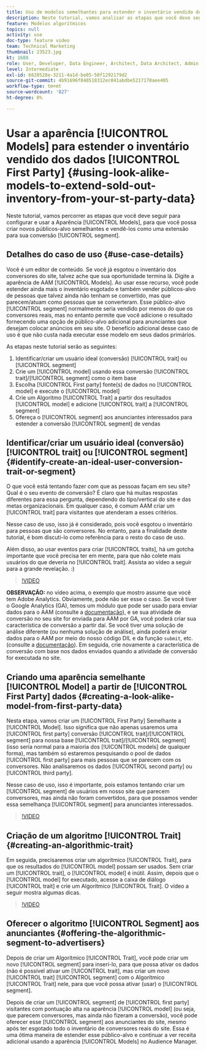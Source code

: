```yaml
---
title: Uso de modelos semelhantes para estender o inventário vendido dos dados primários
description: Neste tutorial, vamos analisar as etapas que você deve seguir para configurar e usar Modelos semelhantes, para que você possa criar novos públicos semelhantes e vendê-los como uma extensão para seu segmento de conversão.
feature: Modelos algorítmicos
topics: null
activity: use
doc-type: feature video
team: Technical Marketing
thumbnail: 23523.jpg
kt: 1688
role: User, Developer, Data Engineer, Architect, Data Architect, Admin, Leader
level: Intermediate
exl-id: 6820528e-3211-4a1d-be05-50f1292179d2
source-git-commit: 4b91696f840518312ec041abdbe5217178aee405
workflow-type: tm+mt
source-wordcount: '827'
ht-degree: 0%

---
```


# Usar a aparência [!UICONTROL Models] para estender o inventário vendido dos dados [!UICONTROL First Party] {#using-look-alike-models-to-extend-sold-out-inventory-from-your-st-party-data}

Neste tutorial, vamos percorrer as etapas que você deve seguir para configurar e usar a Aparência [!UICONTROL Models], para que você possa criar novos públicos-alvo semelhantes e vendê-los como uma extensão para sua conversão [!UICONTROL segment].

## Detalhes do caso de uso {#use-case-details}

Você é um editor de conteúdo. Se você já esgotou o inventário dos conversores do site, talvez ache que sua oportunidade termina lá. Digite a aparência de AAM [!UICONTROL Models]. Ao usar esse recurso, você pode estender ainda mais o inventário esgotado e também vender públicos-alvo de pessoas que talvez ainda não tenham se convertido, mas que parecem/atuam como pessoas que se converteram. Esse público-alvo [!UICONTROL segment] normalmente seria vendido por menos do que os conversores reais, mas no entanto permite que você adicione o resultado fornecendo uma opção de público-alvo adicional para anunciantes que desejam colocar anúncios em seu site. O benefício adicional desse caso de uso é que não custa nada executar esse modelo em seus dados primários.

As etapas neste tutorial serão as seguintes:

1. Identificar/criar um usuário ideal (conversão) [!UICONTROL trait] ou [!UICONTROL segment]
1. Crie um [!UICONTROL model] usando essa conversão [!UICONTROL trait]/[!UICONTROL segment] como o item base
1. Escolha [!UICONTROL First party] fonte(s) de dados no [!UICONTROL model] e execute o [!UICONTROL model]
1. Crie um Algoritmo [!UICONTROL Trait] a partir dos resultados [!UICONTROL model] e adicione [!UICONTROL trait] a [!UICONTROL segment]
1. Ofereça o [!UICONTROL segment] aos anunciantes interessados para estender a conversão [!UICONTROL segment] de vendas

## Identificar/criar um usuário ideal (conversão) [!UICONTROL trait] ou [!UICONTROL segment] {#identify-create-an-ideal-user-conversion-trait-or-segment}

O que você está tentando fazer com que as pessoas façam em seu site? Qual é o seu evento de conversão? É claro que há muitas respostas diferentes para essa pergunta, dependendo do tipo/vertical do site e das metas organizacionais. Em qualquer caso, é comum AAM criar um [!UICONTROL trait] para visitantes que atenderam a esses critérios.

Nesse caso de uso, isso já é considerado, pois você esgotou o inventário para pessoas que são conversores. No entanto, para a finalidade deste tutorial, é bom discuti-lo como referência para o resto do caso de uso.

Além disso, ao usar eventos para criar [!UICONTROL traits], há um gotcha importante que você precisa ter em mente, para que não colete mais usuários do que deveria no [!UICONTROL trait]. Assista ao vídeo a seguir para a grande revelação. :)

>[!VIDEO](https://video.tv.adobe.com/v/23431/?quality=12)

**OBSERVAÇÃO:** no vídeo acima, o exemplo que mostro assume que você tem Adobe Analytics. Obviamente, pode não ser esse o caso. Se você tiver o Google Analytics (GA), temos um módulo que pode ser usado para enviar dados para o AAM (consulte a [documentação](https://marketing.adobe.com/resources/help/en_US/aam/dil-google-universal-analytics.html)), e se sua atividade de conversão no seu site for enviada para AAM por GA, você poderá criar sua característica de conversão a partir daí. Se você tiver uma solução de análise diferente (ou nenhuma solução de análise), ainda poderá enviar dados para o AAM por meio do nosso código DIL e da função `submit`, etc. (consulte a [documentação](https://marketing.adobe.com/resources/help/en_US/aam/c_dil.html)). Em seguida, crie novamente a característica de conversão com base nos dados enviados quando a atividade de conversão for executada no site.

## Criando uma aparência semelhante [!UICONTROL Model] a partir de [!UICONTROL First Party] dados {#creating-a-look-alike-model-from-first-party-data}

Nesta etapa, vamos criar um [!UICONTROL First Party] Semelhante a [!UICONTROL Model]. Isso significa que não apenas usaremos uma [!UICONTROL first party] conversão [!UICONTROL trait]/[!UICONTROL segment] para nossa base [!UICONTROL trait]/[!UICONTROL segment] (isso seria normal para a maioria dos [!UICONTROL models] de qualquer forma), mas também só estaremos pesquisando o pool de dados [!UICONTROL first party] para mais pessoas que se parecem com os conversores. Não analisaremos os dados [!UICONTROL second party] ou [!UICONTROL third party].

Nesse caso de uso, isso é importante, pois estamos tentando criar um [!UICONTROL segment] de usuários em nosso site que parecem conversores, mas ainda não foram convertidos, para que possamos vender essa semelhança [!UICONTROL segment] para anunciantes interessados.

>[!VIDEO](https://video.tv.adobe.com/v/23504/?quality-12)

## Criação de um algoritmo [!UICONTROL Trait] {#creating-an-algorithmic-trait}

Em seguida, precisaremos criar um algorítmico [!UICONTROL Trait], para que os resultados do [!UICONTROL model] possam ser usados. Sem criar um [!UICONTROL trait], o [!UICONTROL model] é inútil. Assim, depois que o [!UICONTROL model] for executado, acesse a caixa de diálogo [!UICONTROL trait] e crie um Algorítmico [!UICONTROL Trait]. O vídeo a seguir mostra algumas dicas.

>[!VIDEO](https://video.tv.adobe.com/v/23523/?quality=12)

## Oferecer o algoritmo [!UICONTROL Segment] aos anunciantes {#offering-the-algorithmic-segment-to-advertisers}

Depois de criar um Algorítmico [!UICONTROL Trait], você pode criar um novo [!UICONTROL segment] para inseri-lo, para que possa ativar os dados (não é possível ativar um [!UICONTROL trait], mas criar um novo [!UICONTROL trait] [!UICONTROL segment] com o Algorítmico [!UICONTROL Trait] nele, para que você possa ativar (usar) o [!UICONTROL segment].

Depois de criar um [!UICONTROL segment] de [!UICONTROL first party] visitantes com pontuação alta na aparência [!UICONTROL model] (ou seja, que parecem conversores, mas ainda não fizeram a conversão), você pode oferecer esse [!UICONTROL segment] aos anunciantes do site, mesmo após ter esgotado todo o inventário de conversores reais do site. Essa é uma ótima maneira de estender esse público-alvo e continuar a ver receita adicional usando a aparência [!UICONTROL Models] no Audience Manager.

